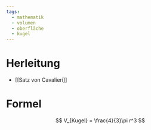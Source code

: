 ```yaml
---
tags:
  - mathematik
  - volumen
  - oberfläche
  - kugel
---
```

# Herleitung
- [[Satz von Cavalieri]]


# Formel
$$
	V_{Kugel} = \frac{4}{3}\pi r^3
$$
